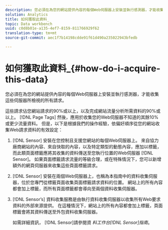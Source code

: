 ```yaml
---
description: 您必須在為您的網站提供內容的每個Web伺服器上安裝並執行感測器，才能收集這些伺服器所檢視的所有請求。
solution: Analytics
title: 如何獲取此資料_
topic: Data workbench
uuid: c0d8b01e-a135-4ef7-8159-811766929f62
translation-type: tm+mt
source-git-commit: aec1f7b14198cdde91f61d490a235022943bfedb

---
```



# 如何獲取此資料_{#how-do-i-acquire-this-data}

您必須在為您的網站提供內容的每個Web伺服器上安裝並執行感測器，才能收集這些伺服器所檢視的所有請求。

這些請求佔您網站請求的90%或以上，以及完成網站流量分析所需資料的90%或以上。 [!DNL Page Tags] 然後，應用於收集您的Web伺服器不知道的其餘10%或更少流量資料。 但是，以下是根據我們的操作經驗，依偏好順序從您的網站收集Web請求資料的有效設定：

1. [!DNL Sensor] 安裝在您控制且支援您網站的每個Web伺服器上。 來自協力廠商網站的內容、來自快取的內容，以及特定類型的動態內容，應加以標籤，而此類頁面標籤應將其收集的資料傳送至您執行位置的Web伺服器 [!DNL Sensor]。 如果頁面標籤請求流量的等級合理，或在特殊情況下，您可以新增額外的網頁伺服器來收集這些頁面標籤請求。
1. [!DNL Sensor] 安裝在兩個Web伺服器上，也稱為本指南中的資料收集伺服器，位於您專門從標籤頁面收集頁面標籤請求資料的位置。 網站上的所有內容都會加上標籤，而所有頁面標籤都會導向至兩個資料收集伺服器。
1. [!DNL Sensor’s] 資料收集服務是由執行資料收集伺服器以收集所有Web要求資料的外部來源提供。 在這種情況下，網站上的所有內容都會加上標籤，頁面標籤會將其資料傳送至外包資料收集伺服器。

   如需詳細資訊， [!DNL Sensor]請參閱資 *料工作台[!DNL Sensor]指南*。

